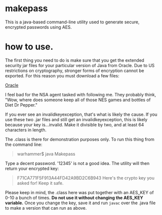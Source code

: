 # makepass
This is a java-based command-line utility used to generate secure, encrypted passwords using AES.

# how to use.

The first thing you need to do is make sure that you get the extended security jar files for your particular version of Java from Oracle.
Due to US restrictions on cryptography, stronger forms of encryption cannot be exported. For this reason you must download a few files:

[Oracle](http://www.oracle.com/technetwork/java/javase/downloads/jce8-download-2133166.html)

I feel bad for the NSA agent tasked with following me. They probably think, "Wow, where does someone keep all of those NES games and bottles of Diet Dr Pepper."

If you ever see an invalidkeyexception, that's what is likely the cause. If you use these two .jar files and still get an invalidkeyexception,
this is likely because your key is...invalid. Make it divisible by two, and at least 64 characters in length.

The .class is there for demonstration purposes only. To run this thing from the command line:

> warhammer$ java Makepass

Type a decent password. '12345' is not a good idea. The utility will then return your encrypted key:

> F71CA771F5F913A44FD42A9BD2C6B943
> Here's the crypto key you asked for! Keep it safe.

Please keep in mind, the .class here was put together with an AES_KEY of 0-10 a bunch of times. **Do not use it without changing the AES_KEY variable.**
Once you change the key, save it and run `javac` over the .java file to make a version that can run as above.


